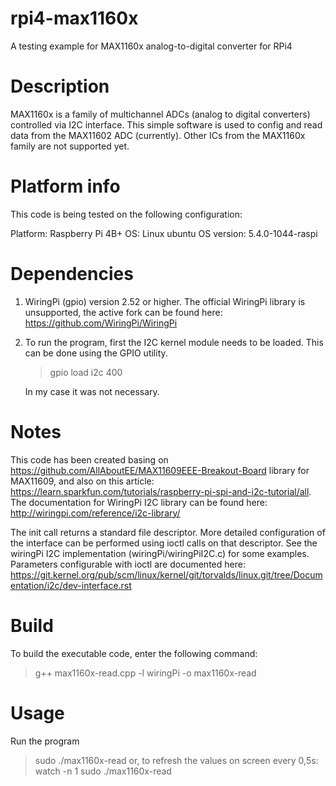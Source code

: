 # rpi4-max1160x
A testing example for MAX1160x analog-to-digital converter for RPi4

# Description

MAX1160x is a family of multichannel ADCs (analog to digital converters) controlled via I2C interface. This simple software is used to config and read data from the MAX11602 ADC (currently). Other ICs from the MAX1160x family are not supported yet.

# Platform info
This code is being tested on the following configuration:

Platform:   Raspberry Pi 4B+
OS:         Linux ubuntu
OS version: 5.4.0-1044-raspi

# Dependencies

1. WiringPi (gpio) version 2.52 or higher. The official WiringPi library is unsupported, the active fork can be found here: https://github.com/WiringPi/WiringPi
2. To run the program, first the I2C kernel module needs to be loaded. This can be done using the GPIO utility.
   > gpio load i2c 400
   
   In my case it was not necessary.

# Notes

This code has been created basing on https://github.com/AllAboutEE/MAX11609EEE-Breakout-Board library for MAX11609, and also on this article: https://learn.sparkfun.com/tutorials/raspberry-pi-spi-and-i2c-tutorial/all.
The documentation for WiringPi I2C library can be found here: http://wiringpi.com/reference/i2c-library/

The init call returns a standard file descriptor. More detailed configuration of the interface can be performed using ioctl calls on that descriptor. See the wiringPi I2C implementation (wiringPi/wiringPiI2C.c) for some examples.
Parameters configurable with ioctl are documented here:
https://git.kernel.org/pub/scm/linux/kernel/git/torvalds/linux.git/tree/Documentation/i2c/dev-interface.rst

# Build

To build the executable code, enter the following command:
> g++ max1160x-read.cpp -l wiringPi -o max1160x-read

# Usage

Run the program
> sudo ./max1160x-read
or, to refresh the values on screen every 0,5s:
> watch -n 1 sudo ./max1160x-read
